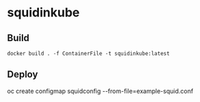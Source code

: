 # squidinkube

## Build

`docker build . -f ContainerFile -t squidinkube:latest`

## Deploy

oc create configmap squidconfig --from-file=example-squid.conf 